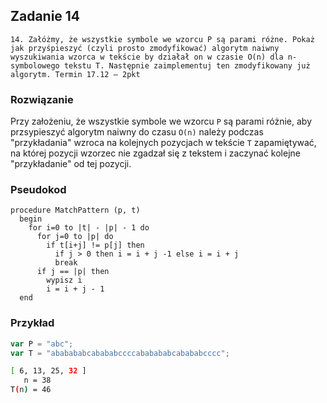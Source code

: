 ## Zadanie 14

`14. Załóżmy, że wszystkie symbole we wzorcu P są parami różne.
Pokaż jak przyśpieszyć (czyli prosto zmodyfikować) algorytm naiwny wyszukiwania
wzorca w tekście by działał on w czasie O(n) dla n-symbolowego tekstu T.
Następnie zaimplementuj ten zmodyfikowany już algorytm. Termin 17.12 – 2pkt`


### Rozwiązanie

Przy założeniu, że wszystkie symbole we wzorcu `P` są parami różnie, aby przsypieszyć algorytm naiwny do czasu `O(n)` należy podczas "przykładania" wzroca na kolejnych pozycjach w tekście `T` zapamiętywać, na której pozycji wzorzec nie zgadzał się z tekstem i zaczynać kolejne "przykładanie" od tej pozycji.

### Pseudokod

```
procedure MatchPattern (p, t)
  begin
    for i=0 to |t| - |p| - 1 do
      for j=0 to |p| do
        if t[i+j] != p[j] then
          if j > 0 then i = i + j -1 else i = i + j
          break
      if j == |p| then
        wypisz i
        i = i + j - 1
  end
```

### Przykład

```js
var P = "abc";
var T = "ababababcabababccccababababcabababcccc";
```

```sh
[ 6, 13, 25, 32 ]
   n = 38
T(n) = 46
```
